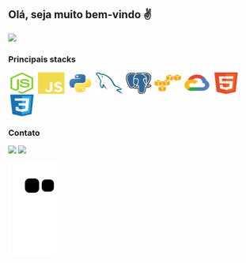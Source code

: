 ## Olá, seja muito bem-vindo :v:
<img src="https://img.shields.io/static/v1?label=Overview&message=Lucas%20Havranek&color=f8efd4&style=for-the-badge&logo=GitHub">



### Principais stacks
<div style="display: inline_block">
<img align="center" alt="Lucas-NodeJS" height="45" width="55" src="https://raw.githubusercontent.com/devicons/devicon/master/icons/nodejs/nodejs-original.svg">
<img align="center" alt="Lucas_JS" height="45" width="55" src="https://raw.githubusercontent.com/devicons/devicon/master/icons/javascript/javascript-plain.svg">
<img align="center" alt="Lucas_Python" height="45" width="55" src="https://raw.githubusercontent.com/devicons/devicon/master/icons/python/python-original.svg">
<img align="center" alt="Lucas-MySQL" height="45" width="55" src="https://raw.githubusercontent.com/devicons/devicon/master/icons/mysql/mysql-original.svg">
<img align="center" alt="Lucas-PostgreSQL" height="45" width="55" src="https://raw.githubusercontent.com/devicons/devicon/master/icons/postgresql/postgresql-original.svg">
<img align="center" alt="Lucas-AWS" height="45" width="55" src="https://raw.githubusercontent.com/devicons/devicon/master/icons/amazonwebservices/amazonwebservices-original.svg">
<img align="center" alt="Lucas-GCP" height="45" width="55" src="https://raw.githubusercontent.com/devicons/devicon/master/icons/googlecloud/googlecloud-original.svg">
<img align="center" alt="Lucas-HTML5" height="45" width="55" src="https://raw.githubusercontent.com/devicons/devicon/master/icons/html5/html5-original.svg">
<img align="center" alt="Lucas-CSS" height="45" width="55" src="https://raw.githubusercontent.com/devicons/devicon/master/icons/css3/css3-original.svg">
  
  
</div>

### Contato
<div>  
<a href="https://www.linkedin.com/in/lucas-havranek" target="_blank"><img src="https://img.shields.io/badge/-LinkedIn-%230077B5?style=for-the-badge&logo=linkedin&logoColor=white" target="_blank"></a>
<a href="mailto:contatolucashavranek@gmail.com" target="_blank"><img src="https://img.shields.io/badge/Gmail-D14836?style=for-the-badge&logo=gmail&logoColor=white" target="_blank"></a>

  ![Snake animation](https://github.com/LucasHavranek/LucasHavranek/blob/output/github-contribution-grid-snake.svg)
